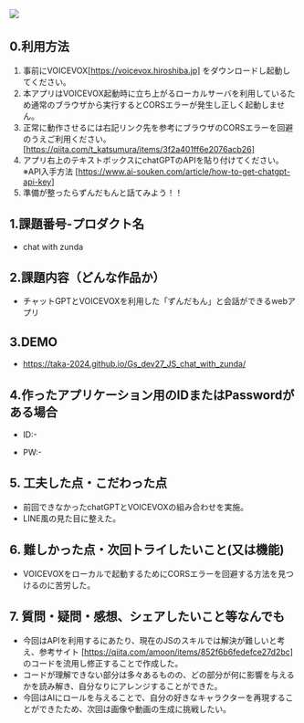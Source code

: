 <img src="https://img.shields.io/badge/-HTML5-333.svg?logo=html5&style=flat">　

## 0.利用方法
  1. 事前にVOICEVOX[https://voicevox.hiroshiba.jp] をダウンロードし起動してください。
  2. 本アプリはVOICEVOX起動時に立ち上がるローカルサーバを利用しているため通常のブラウザから実行するとCORSエラーが発生し正しく起動しません。
  3. 正常に動作させるには右記リンク先を参考にブラウザのCORSエラーを回避のうえご利用ください。
     [https://qiita.com/t_katsumura/items/3f2a401ff6e2076acb26]
  4. アプリ右上のテキストボックスにchatGPTのAPIを貼り付けてください。
     ※API入手方法 [https://www.ai-souken.com/article/how-to-get-chatgpt-api-key]
  5. 準備が整ったらずんだもんと話てみよう！！


## 1.課題番号-プロダクト名

  - chat with zunda


## 2.課題内容（どんな作品か）

  - チャットGPTとVOICEVOXを利用した「ずんだもん」と会話ができるwebアプリ


## 3.DEMO

- https://taka-2024.github.io/Gs_dev27_JS_chat_with_zunda/


## 4.作ったアプリケーション用のIDまたはPasswordがある場合

- ID:-

- PW:-


## 5. 工夫した点・こだわった点

- 前回できなかったchatGPTとVOICEVOXの組み合わせを実施。
- LINE風の見た目に整えた。


## 6. 難しかった点・次回トライしたいこと(又は機能)

- VOICEVOXをローカルで起動するためにCORSエラーを回避する方法を見つけるのに苦労した。


## 7. 質問・疑問・感想、シェアしたいこと等なんでも
- 今回はAPIを利用するにあたり、現在のJSのスキルでは解決が難しいと考え、参考サイト [https://qiita.com/amoon/items/852f6b6fedefce27d2bc] のコードを流用し修正することで作成した。
- コードが理解できない部分は多々あるものの、どの部分が何に影響を与えるかを読み解き、自分なりにアレンジすることができた。
- 今回はAIにロールを与えることで、自分の好きなキャラクターを再現することができたため、次回は画像や動画の生成に挑戦したい。
